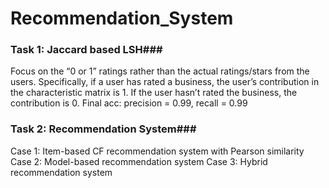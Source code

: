 # Recommendation_System

### Task 1: Jaccard based LSH###

Focus on the “0 or 1” ratings rather than the actual ratings/stars from the users.
Specifically, if a user has rated a business, the user’s contribution in the characteristic matrix is 1. 
If the user hasn’t rated the business, the contribution is 0. 
Final acc:  precision = 0.99, recall = 0.99<br />

### Task 2:  Recommendation System###
Case 1: Item-based CF recommendation system with Pearson similarity
Case 2: Model-based recommendation system
Case 3: Hybrid recommendation system 
